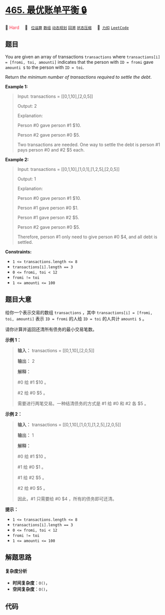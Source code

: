 # [465. 最优账单平衡 🔒](https://2xiao.github.io/leetcode-js/problem/0465.html)

🔴 <font color=#ff334b>Hard</font>&emsp; 🔖&ensp; [`位运算`](/tag/bit-manipulation.md) [`数组`](/tag/array.md) [`动态规划`](/tag/dynamic-programming.md) [`回溯`](/tag/backtracking.md) [`状态压缩`](/tag/bitmask.md)&emsp; 🔗&ensp;[`力扣`](https://leetcode.cn/problems/optimal-account-balancing) [`LeetCode`](https://leetcode.com/problems/optimal-account-balancing)

## 题目

You are given an array of transactions `transactions` where `transactions[i] =
[fromi, toi, amounti]` indicates that the person with `ID = fromi` gave
`amounti $` to the person with `ID = toi`.

Return _the minimum number of transactions required to settle the debt_.



**Example 1:**

> Input: transactions = [[0,1,10],[2,0,5]]
> 
> Output: 2
> 
> Explanation:
> 
> Person #0 gave person #1 $10.
> 
> Person #2 gave person #0 $5.
> 
> Two transactions are needed. One way to settle the debt is person #1 pays person #0 and #2 $5 each.

**Example 2:**

> Input: transactions = [[0,1,10],[1,0,1],[1,2,5],[2,0,5]]
> 
> Output: 1
> 
> Explanation:
> 
> Person #0 gave person #1 $10.
> 
> Person #1 gave person #0 $1.
> 
> Person #1 gave person #2 $5.
> 
> Person #2 gave person #0 $5.
> 
> Therefore, person #1 only need to give person #0 $4, and all debt is settled.

**Constraints:**

  * `1 <= transactions.length <= 8`
  * `transactions[i].length == 3`
  * `0 <= fromi, toi < 12`
  * `fromi != toi`
  * `1 <= amounti <= 100`


## 题目大意

给你一个表示交易的数组 `transactions` ，其中 `transactions[i] = [fromi, toi, amounti]` 表示
`ID = fromi` 的人给 `ID = toi` 的人共计 `amounti $` 。

请你计算并返回还清所有债务的最小交易笔数。



**示例 1：**

> 
> 
> 
> 
> 
> **输入：** transactions = [[0,1,10],[2,0,5]]
> 
> **输出：** 2
> 
> **解释：**
> 
> #0 给 #1 $10 。
> 
> #2 给 #0 $5 。
> 
> 需要进行两笔交易。一种结清债务的方式是 #1 给 #0 和 #2 各 $5 。

**示例 2：**

> 
> 
> 
> 
> 
> **输入：** transactions = [[0,1,10],[1,0,1],[1,2,5],[2,0,5]]
> 
> **输出：** 1
> 
> **解释：**
> 
> #0 给 #1 $10 。
> 
> #1 给 #0 $1 。
> 
> #1 给 #2 $5 。
> 
> #2 给 #0 $5 。
> 
> 因此，#1 只需要给 #0 $4 ，所有的债务即可还清。
> 
> 



**提示：**

  * `1 <= transactions.length <= 8`
  * `transactions[i].length == 3`
  * `0 <= fromi, toi < 12`
  * `fromi != toi`
  * `1 <= amounti <= 100`


## 解题思路

#### 复杂度分析

- **时间复杂度**：`O()`，
- **空间复杂度**：`O()`，

## 代码

```javascript

```